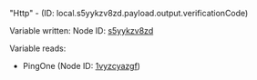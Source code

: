 "Http" - (ID: local.s5yykzv8zd.payload.output.verificationCode)

Variable written:
Node ID: [s5yykzv8zd](../nodes/s5yykzv8zd.md)

Variable reads:
* PingOne (Node ID: [1vyzcyazgf](../nodes/1vyzcyazgf.md))
